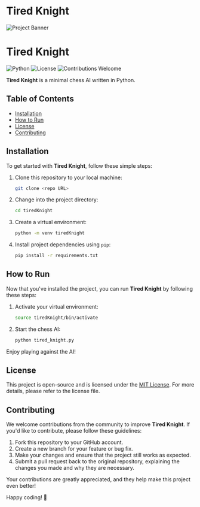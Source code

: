 # Tired Knight
![Project Banner](https://media.istockphoto.com/id/1273331529/photo/pieces-on-chess-board-for-playing-game-and-strategy.jpg?s=612x612&w=0&k=20&c=orWLdvG7aQEQFeW3LIpg4ZpI0iggo9Z4b7uMCx7Q4f0=)

# Tired Knight

![Python](https://img.shields.io/badge/Python-3.8%2B-blue)
![License](https://img.shields.io/badge/License-MIT-green)
![Contributions Welcome](https://img.shields.io/badge/Contributions-Welcome-brightgreen)

**Tired Knight** is a minimal chess AI written in Python.

## Table of Contents

- [Installation](#installation)
- [How to Run](#how-to-run)
- [License](#license)
- [Contributing](#contributing)

## Installation

To get started with **Tired Knight**, follow these simple steps:

1. Clone this repository to your local machine:

   ```bash
   git clone <repo URL>
   ```

2. Change into the project directory:

   ```bash
   cd tiredKnight
   ```

3. Create a virtual environment:

   ```bash
   python -m venv tiredKnight
   ```

4. Install project dependencies using `pip`:

   ```bash
   pip install -r requirements.txt
   ```

## How to Run

Now that you've installed the project, you can run **Tired Knight** by following these steps:

1. Activate your virtual environment:

   ```bash
   source tiredKnight/bin/activate
   ```

2. Start the chess AI:

   ```bash
   python tired_knight.py
   ```

Enjoy playing against the AI!

## License

This project is open-source and is licensed under the [MIT License](LICENSE). For more details, please refer to the license file.

## Contributing

We welcome contributions from the community to improve **Tired Knight**. If you'd like to contribute, please follow these guidelines:

1. Fork this repository to your GitHub account.
2. Create a new branch for your feature or bug fix.
3. Make your changes and ensure that the project still works as expected.
4. Submit a pull request back to the original repository, explaining the changes you made and why they are necessary.

Your contributions are greatly appreciated, and they help make this project even better!

Happy coding! 🚀
